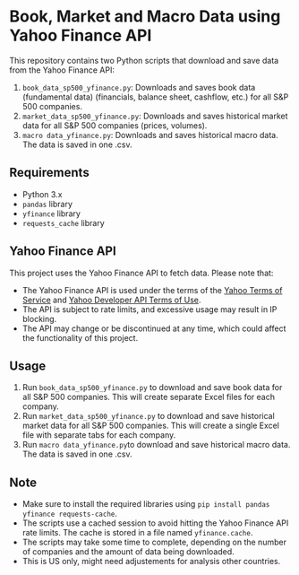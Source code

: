 # Book, Market and Macro Data using Yahoo Finance API

This repository contains two Python scripts that download and save data from the Yahoo Finance API:

1. `book_data_sp500_yfinance.py`: Downloads and saves book data (fundamental data) (financials, balance sheet, cashflow, etc.) for all S&P 500 companies.
2. `market_data_sp500_yfinance.py`: Downloads and saves historical market data for all S&P 500 companies (prices, volumes).
3. `macro data_yfinance.py`: Downloads and saves historical macro data. The data is saved in one .csv.
   
## Requirements

* Python 3.x
* `pandas` library
* `yfinance` library
* `requests_cache` library

## Yahoo Finance API

This project uses the Yahoo Finance API to fetch data. Please note that:

* The Yahoo Finance API is used under the terms of the [Yahoo Terms of Service](https://policies.yahoo.com/us/en/yahoo/terms/index.htm) and [Yahoo Developer API Terms of Use](https://legal.yahoo.com/us/en/yahoo/terms/product-atos/apiforydn/index.html).
* The API is subject to rate limits, and excessive usage may result in IP blocking.
* The API may change or be discontinued at any time, which could affect the functionality of this project.


## Usage

1. Run `book_data_sp500_yfinance.py` to download and save book data for all S&P 500 companies. This will create separate Excel files for each company.
2. Run `market_data_sp500_yfinance.py` to download and save historical market data for all S&P 500 companies. This will create a single Excel file with separate tabs for each company.
3. Run `macro data_yfinance.py`to download and save historical macro data. The data is saved in one .csv.

## Note

* Make sure to install the required libraries using `pip install pandas yfinance requests-cache`.
* The scripts use a cached session to avoid hitting the Yahoo Finance API rate limits. The cache is stored in a file named `yfinance.cache`.
* The scripts may take some time to complete, depending on the number of companies and the amount of data being downloaded.
* This is US only, might need adjustements for analysis other countries.
